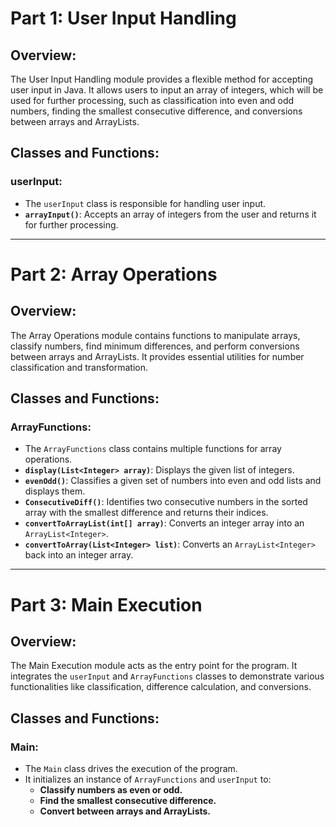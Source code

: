 # Part 1: User Input Handling 

## Overview:
The User Input Handling module provides a flexible method for accepting user input in Java. It allows users to input an array of integers, which will be used for further processing, such as classification into even and odd numbers, finding the smallest consecutive difference, and conversions between arrays and ArrayLists.

## Classes and Functions:
### **userInput**:
- The `userInput` class is responsible for handling user input.
- **`arrayInput()`**: Accepts an array of integers from the user and returns it for further processing.

---

# Part 2: Array Operations 

## Overview:
The Array Operations module contains functions to manipulate arrays, classify numbers, find minimum differences, and perform conversions between arrays and ArrayLists. It provides essential utilities for number classification and transformation.

## Classes and Functions:
### **ArrayFunctions**:
- The `ArrayFunctions` class contains multiple functions for array operations.
- **`display(List<Integer> array)`**: Displays the given list of integers.
- **`evenOdd()`**: Classifies a given set of numbers into even and odd lists and displays them.
- **`ConsecutiveDiff()`**: Identifies two consecutive numbers in the sorted array with the smallest difference and returns their indices.
- **`convertToArrayList(int[] array)`**: Converts an integer array into an `ArrayList<Integer>`.
- **`convertToArray(List<Integer> list)`**: Converts an `ArrayList<Integer>` back into an integer array.

---

# Part 3: Main Execution 

## Overview:
The Main Execution module acts as the entry point for the program. It integrates the `userInput` and `ArrayFunctions` classes to demonstrate various functionalities like classification, difference calculation, and conversions.

## Classes and Functions:
### **Main**:
- The `Main` class drives the execution of the program.
- It initializes an instance of `ArrayFunctions` and `userInput` to:
  - **Classify numbers as even or odd.**
  - **Find the smallest consecutive difference.**
  - **Convert between arrays and ArrayLists.**
